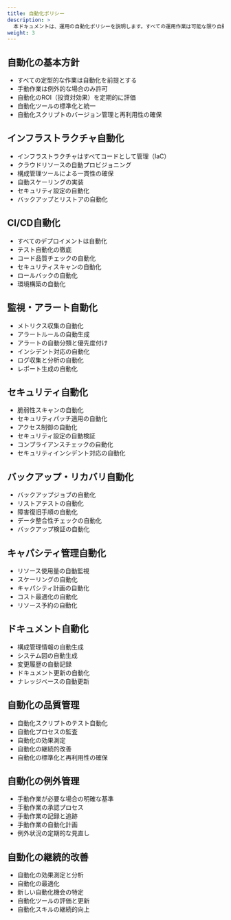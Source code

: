 ```yaml
---
title: 自動化ポリシー
description: >
  本ドキュメントは、運用の自動化ポリシーを説明します。すべての運用作業は可能な限り自動化し、手動作業を最小限に抑えることを目指します。
weight: 3
---
```


## 自動化の基本方針

- すべての定型的な作業は自動化を前提とする
- 手動作業は例外的な場合のみ許可
- 自動化のROI（投資対効果）を定期的に評価
- 自動化ツールの標準化と統一
- 自動化スクリプトのバージョン管理と再利用性の確保

## インフラストラクチャ自動化

- インフラストラクチャはすべてコードとして管理（IaC）
- クラウドリソースの自動プロビジョニング
- 構成管理ツールによる一貫性の確保
- 自動スケーリングの実装
- セキュリティ設定の自動化
- バックアップとリストアの自動化

## CI/CD自動化

- すべてのデプロイメントは自動化
- テスト自動化の徹底
- コード品質チェックの自動化
- セキュリティスキャンの自動化
- ロールバックの自動化
- 環境構築の自動化

## 監視・アラート自動化

- メトリクス収集の自動化
- アラートルールの自動生成
- アラートの自動分類と優先度付け
- インシデント対応の自動化
- ログ収集と分析の自動化
- レポート生成の自動化

## セキュリティ自動化

- 脆弱性スキャンの自動化
- セキュリティパッチ適用の自動化
- アクセス制御の自動化
- セキュリティ設定の自動検証
- コンプライアンスチェックの自動化
- セキュリティインシデント対応の自動化

## バックアップ・リカバリ自動化

- バックアップジョブの自動化
- リストアテストの自動化
- 障害復旧手順の自動化
- データ整合性チェックの自動化
- バックアップ検証の自動化

## キャパシティ管理自動化

- リソース使用量の自動監視
- スケーリングの自動化
- キャパシティ計画の自動化
- コスト最適化の自動化
- リソース予約の自動化

## ドキュメント自動化

- 構成管理情報の自動生成
- システム図の自動生成
- 変更履歴の自動記録
- ドキュメント更新の自動化
- ナレッジベースの自動更新

## 自動化の品質管理

- 自動化スクリプトのテスト自動化
- 自動化プロセスの監査
- 自動化の効果測定
- 自動化の継続的改善
- 自動化の標準化と再利用性の確保

## 自動化の例外管理

- 手動作業が必要な場合の明確な基準
- 手動作業の承認プロセス
- 手動作業の記録と追跡
- 手動作業の自動化計画
- 例外状況の定期的な見直し

## 自動化の継続的改善

- 自動化の効果測定と分析
- 自動化の最適化
- 新しい自動化機会の特定
- 自動化ツールの評価と更新
- 自動化スキルの継続的向上